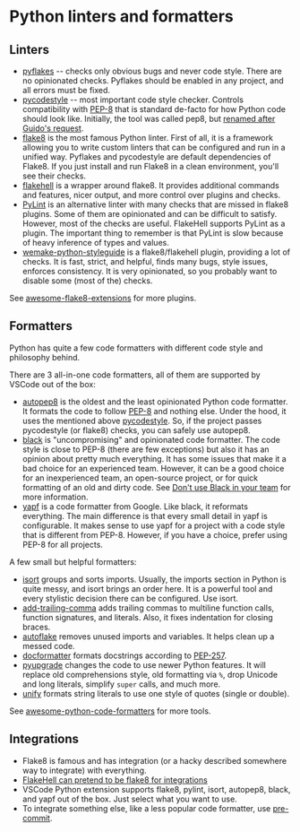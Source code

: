 # Python linters and formatters

## Linters

+ [pyflakes](https://github.com/PyCQA/pyflakes) -- checks only obvious bugs and never code style. There are no opinionated checks. Pyflakes should be enabled in any project, and all errors must be fixed.
+ [pycodestyle](https://github.com/PyCQA/pycodestyle) -- most important code style checker. Controls compatibility with [PEP-8](https://www.python.org/dev/peps/pep-0008/) that is standard de-facto for how Python code should look like. Initially, the tool was called pep8, but [renamed after Guido's request](https://github.com/PyCQA/pycodestyle/issues/466).
+ [flake8](https://gitlab.com/pycqa/flake8) is the most famous Python linter. First of all, it is a framework allowing you to write custom linters that can be configured and run in a unified way. Pyflakes and pycodestyle are default dependencies of Flake8. If you just install and run Flake8 in a clean environment, you'll see their checks.
+ [flakehell](https://github.com/life4/flakehell) is a wrapper around flake8. It provides additional commands and features, nicer output, and more control over plugins and checks.
+ [PyLint](https://github.com/PyCQA/pylint) is an alternative linter with many checks that are missed in flake8 plugins. Some of them are opinionated and can be difficult to satisfy. However, most of the checks are useful. FlakeHell supports PyLint as a plugin. The important thing to remember is that PyLint is slow because of heavy inference of types and values.
+ [wemake-python-styleguide](https://github.com/wemake-services/wemake-python-styleguide) is a flake8/flakehell plugin, providing a lot of checks. It is fast, strict, and helpful, finds many bugs, style issues, enforces consistency. It is very opinionated, so you probably want to disable some (most of the) checks.

See [awesome-flake8-extensions](https://github.com/DmytroLitvinov/awesome-flake8-extensions) for more plugins.

## Formatters

Python has quite a few code formatters with different code style and philosophy behind.

There are 3 all-in-one code formatters, all of them are supported by VSCode out of the box:

+ [autopep8](https://github.com/hhatto/autopep8) is the oldest and the least opinionated Python code formatter. It formats the code to follow [PEP-8](https://www.python.org/dev/peps/pep-0008/) and nothing else. Under the hood, it uses the mentioned above [pycodestyle](https://github.com/PyCQA/pycodestyle). So, if the project passes pycodestyle (or flake8) checks, you can safely use autopep8.
+ [black](https://github.com/python/black) is "uncompromising" and opinionated code formatter. The code style is close to PEP-8 (there are few exceptions) but also it has an opinion about pretty much everything. It has some issues that make it a bad choice for an experienced team. However, it can be a good choice for an inexperienced team, an open-source project, or for quick formatting of an old and dirty code. See [Don't use Black in your team](https://articles.orsinium.dev/python/black/) for more information.
+ [yapf](https://github.com/google/yapf) is a code formatter from Google. Like black, it reformats everything. The main difference is that every small detail in yapf is configurable. It makes sense to use yapf for a project with a code style that is different from PEP-8. However, if you have a choice, prefer using PEP-8 for all projects.

A few small but helpful formatters:

+ [isort](https://github.com/PyCQA/isort) groups and sorts imports. Usually, the imports section in Python is quite messy, and isort brings an order here. It is a powerful tool and every stylistic decision there can be configured. Use isort.
+ [add-trailing-comma](https://github.com/asottile/add-trailing-comma) adds trailing commas to multiline function calls, function signatures, and literals. Also, it fixes indentation for closing braces.
+ [autoflake](https://github.com/myint/autoflake) removes unused imports and variables. It helps clean up a messed code.
+ [docformatter](https://github.com/myint/docformatter) formats docstrings according to [PEP-257](https://www.python.org/dev/peps/pep-0257/).
+ [pyupgrade](https://github.com/asottile/pyupgrade) changes the code to use newer Python features. It will replace old comprehensions style, old formatting via `%`, drop Unicode and long literals, simplify `super` calls, and much more.
+ [unify](https://github.com/myint/unify) formats string literals to use one style of quotes (single or double).

See [awesome-python-code-formatters](https://github.com/life4/awesome-python-code-formatters) for more tools.

## Integrations

+ Flake8 is famous and has integration (or a hacky described somewhere way to integrate) with everything.
+ [FlakeHell can pretend to be flake8 for integrations](https://flakehell.readthedocs.io/ide.html)
+ VSCode Python extension supports flake8, pylint, isort, autopep8, black, and yapf out of the box. Just select what you want to use.
+ To integrate something else, like a less popular code formatter, use [pre-commit](https://github.com/pre-commit/pre-commit).
